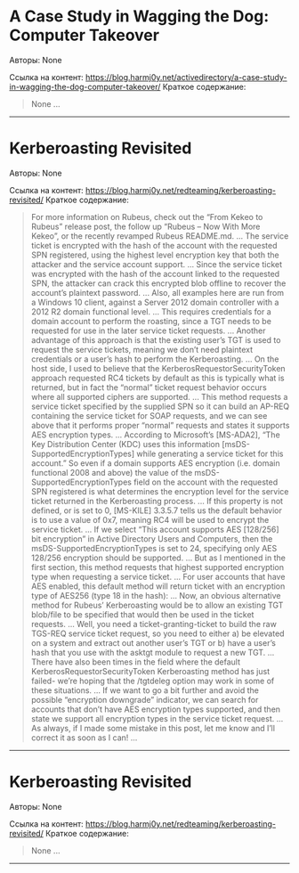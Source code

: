 # A Case Study in Wagging the Dog: Computer Takeover

Авторы: 
None

Ссылка на контент: 
https://blog.harmj0y.net/activedirectory/a-case-study-in-wagging-the-dog-computer-takeover/
Краткое содержание: 

<blockquote>
None   ...   
</blockquote>

---

# Kerberoasting Revisited

Авторы: 
None

Ссылка на контент: 
https://blog.harmj0y.net/redteaming/kerberoasting-revisited/
Краткое содержание: 

<blockquote>
For more information on Rubeus, check out the “From Kekeo to Rubeus” release post, the follow up “Rubeus – Now With More Kekeo”, or the recently revamped Rubeus README.md.   ...   
The service ticket is encrypted with the hash of the account with the requested SPN registered, using the highest level encryption key that both the attacker and the service account support.   ...   
Since the service ticket was encrypted with the hash of the account linked to the requested SPN, the attacker can crack this encrypted blob offline to recover the account’s plaintext password.   ...   
Also, all examples here are run from a Windows 10 client, against a Server 2012 domain controller with a 2012 R2 domain functional level.   ...   
This requires credentials for a domain account to perform the roasting, since a TGT needs to be requested for use in the later service ticket requests.   ...   
Another advantage of this approach is that the existing user’s TGT is used to request the service tickets, meaning we don’t need plaintext credentials or a user’s hash to perform the Kerberoasting.   ...   
On the host side, I used to believe that the KerberosRequestorSecurityToken approach requested RC4 tickets by default as this is typically what is returned, but in fact the “normal” ticket request behavior occurs where all supported ciphers are supported.   ...   
This method requests a service ticket specified by the supplied SPN so it can build an AP-REQ containing the service ticket for SOAP requests, and we can see above that it performs proper “normal” requests and states it supports AES encryption types.   ...   
According to Microsoft’s [MS-ADA2], “The Key Distribution Center (KDC) uses this information [msDS-SupportedEncryptionTypes] while generating a service ticket for this account.” So even if a domain supports AES encryption (i.e. domain functional 2008 and above) the value of the msDS-SupportedEncryptionTypes field on the account with the requested SPN registered is what determines the encryption level for the service ticket returned in the Kerberoasting process.   ...   
If this property is not defined, or is set to 0, [MS-KILE] 3.3.5.7 tells us the default behavior is to use a value of 0x7, meaning RC4 will be used to encrypt the service ticket.   ...   
If we select “This account supports AES [128/256] bit encryption” in Active Directory Users and Computers, then the msDS-SupportedEncryptionTypes is set to 24, specifying only AES 128/256 encryption should be supported.   ...   
But as I mentioned in the first section, this method requests that highest supported encryption type when requesting a service ticket.   ...   
For user accounts that have AES enabled, this default method will return ticket with an encryption type of AES256 (type 18 in the hash):   ...   
Now, an obvious alternative method for Rubeus’ Kerberoasting would be to allow an existing TGT blob/file to be specified that would then be used in the ticket requests.   ...   
Well, you need a ticket-granting-ticket to build the raw TGS-REQ service ticket request, so you need to either a) be elevated on a system and extract out another user’s TGT or b) have a user’s hash that you use with the asktgt module to request a new TGT.   ...   
There have also been times in the field where the default KerberosRequestorSecurityToken Kerberoasting method has just failed- we’re hoping that the /tgtdeleg option may work in some of these situations.   ...   
If we want to go a bit further and avoid the possible “encryption downgrade” indicator, we can search for accounts that don’t have AES encryption types supported, and then state we support all encryption types in the service ticket request.   ...   
As always, if I made some mistake in this post, let me know and I’ll correct it as soon as I can!   ...   
</blockquote>

---

# Kerberoasting Revisited

Авторы: 
None

Ссылка на контент: 
https://blog.harmj0y.net/redteaming/kerberoasting-revisited/
Краткое содержание: 

<blockquote>
None   ...   
</blockquote>

---

